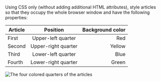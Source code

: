 Using CSS only (without adding additional HTML attributes), style articles so that they occupy the whole browser window and have the following properties:

| Article       | Position            | Background color  |
| ------------- |:-------------------:| -----------------:|
| First         | Upper-left quarter  | Red               |
| Second        | Upper-right quarter | Yellow            |
| Third         | Lower-left quarter  | Blue              |
| Fourth        | Lower-right quarter | Green             |


![The four colored quarters of the articles](https://www.testdome.com/Files/Resources/12362/5c7aa3e6-e30e-43ab-8342-e06993926ba5.png=250x)

